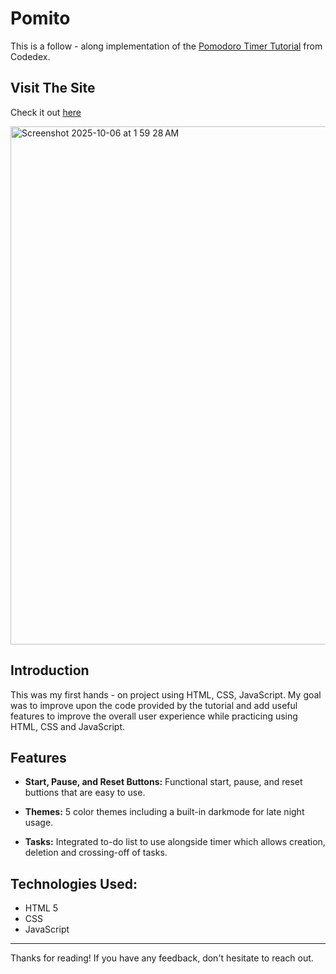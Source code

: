 # Pomito

This is a follow - along implementation of the [Pomodoro Timer Tutorial](https://www.codedex.io/projects/build-a-pomodoro-app-with-html-css-js) from Codedex. 

## Visit The Site

Check it out [here](pomito-opal.vercel.app/)

<img width="1451" height="829" alt="Screenshot 2025-10-06 at 1 59 28 AM" src="https://github.com/user-attachments/assets/7b01282c-71ed-4ef7-8d84-5ea536009cae" />


## Introduction

This was my first hands - on project using HTML, CSS, JavaScript. My goal was to improve upon the code provided by the tutorial and add useful features to improve the overall user experience while practicing using HTML, CSS and JavaScript.

## Features

- **Start, Pause, and Reset Buttons:** Functional start, pause, and reset buttions that are easy to use.
  
- **Themes:** 5 color themes including a built-in darkmode for late night usage.

- **Tasks:** Integrated to-do list to use alongside timer which allows creation, deletion and crossing-off of tasks.


## Technologies Used:

- HTML 5
- CSS
- JavaScript

---

Thanks for reading! If you have any feedback, don't hesitate to reach out.
